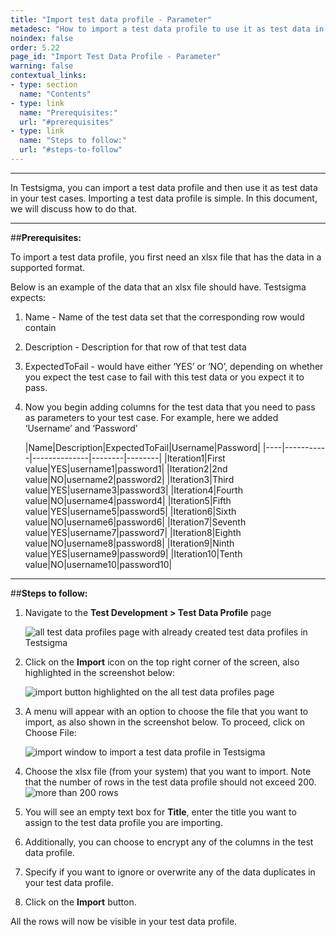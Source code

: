```yaml
---
title: "Import test data profile - Parameter"
metadesc: "How to import a test data profile to use it as test data in a test case in Testsigma."
noindex: false
order: 5.22
page_id: "Import Test Data Profile - Parameter"
warning: false
contextual_links:
- type: section
  name: "Contents"
- type: link
  name: "Prerequisites:"
  url: "#prerequisites"
- type: link
  name: "Steps to follow:"
  url: "#steps-to-follow"
---
```


---

In Testsigma, you can import a test data profile and then use it as test data in your test cases. Importing a test data profile is simple. In this document, we will discuss how to do that.

---
##**Prerequisites:**

To import a test data profile, you first need an xlsx file that has the data in a supported format. 

Below is an example of the data that an xlsx file should have. Testsigma expects:
1. Name - Name of the test data set that the corresponding row would contain
2. Description - Description for that row of that test data
3. ExpectedToFail - would have either ‘YES’ or ‘NO’, depending on whether you expect the test case to fail with this test data or you expect it to pass.
4. Now you begin adding columns for the test data that you need to pass as parameters to your test case. For example, here we added ‘Username’ and ‘Password’

   |Name|Description|ExpectedToFail|Username|Password|
|----|-----------|--------------|--------|--------|
|Iteration1|First value|YES|username1|password1|
|Iteration2|2nd value|NO|username2|password2|
|Iteration3|Third value|YES|username3|password3|
|Iteration4|Fourth value|NO|username4|password4|
|Iteration5|Fifth value|YES|username5|password5|
|Iteration6|Sixth value|NO|username6|password6|
|Iteration7|Seventh value|YES|username7|password7|
|Iteration8|Eighth value|NO|username8|password8|
|Iteration9|Ninth value|YES|username9|password9|
|Iteration10|Tenth value|NO|username10|password10|

---
##**Steps to follow:**


1. Navigate to the **Test Development > Test Data Profile** page

   ![all test data profiles page with already created test data profiles in Testsigma](https://s3.amazonaws.com/static-docs.testsigma.com/new_images/test-data/create-data-profiles/test_data_profile_list.png)

2. Click on the **Import** icon on the top right corner of the screen, also highlighted in the screenshot below:

   ![import button highlighted on the all test data profiles page](https://docs.testsigma.com/images/import-data-profiles/all-test-data-profiles-adding-values-import-button.png)

3. A menu will appear with an option to choose the file that you want to import, as also shown in the screenshot below. To proceed, click on Choose File:

   ![import window to import a test data profile in Testsigma](https://s3.amazonaws.com/static-docs.testsigma.com/new_images/test-data/create-data-profiles/import_test_data_profile.png)

4. Choose the xlsx file (from your system) that you want to import. Note that the number of rows in the test data profile should not exceed 200.
![more than 200 rows](https://s3.amazonaws.com/static-docs.testsigma.com/new_images/test-data/create-data-profiles/200_rows_test_data_profile.png)

5. You will see an empty text box for **Title**, enter the title you want to assign to the test data profile you are importing.
6. Additionally, you can choose to encrypt any of the columns in the test data profile.
7. Specify if you want to ignore or overwrite any of the data duplicates in your test data profile. 
6. Click on the **Import** button.

All the rows will now be visible in your test data profile.





